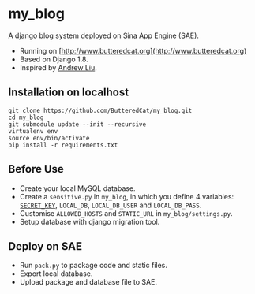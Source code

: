 # my_blog
A django blog system deployed on Sina App Engine (SAE).

* Running on [http://www.butteredcat.org](http://www.butteredcat.org)
* Based on Django 1.8.
* Inspired by [Andrew Liu](https://www.gitbook.com/book/andrew-liu/django-blog/details).

## Installation on localhost
    git clone https://github.com/ButteredCat/my_blog.git
    cd my_blog
    git submodule update --init --recursive
    virtualenv env
    source env/bin/activate
    pip install -r requirements.txt

## Before Use
* Create your local MySQL database.
* Create a `sensitive.py` in `my_blog`, in which you define 4 variables: [`SECRET_KEY`](https://docs.djangoproject.com/en/dev/ref/settings/#secret-key), `LOCAL_DB`, `LOCAL_DB_USER` and `LOCAL_DB_PASS`.
* Customise `ALLOWED_HOSTS` and `STATIC_URL` in `my_blog/settings.py`.
* Setup database with django migration tool.

## Deploy on SAE
* Run `pack.py` to package code and static files.
* Export local database.
* Upload package and database file to SAE.
